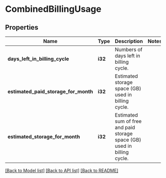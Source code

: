 # CombinedBillingUsage

## Properties

Name | Type | Description | Notes
------------ | ------------- | ------------- | -------------
**days_left_in_billing_cycle** | **i32** | Numbers of days left in billing cycle. | 
**estimated_paid_storage_for_month** | **i32** | Estimated storage space (GB) used in billing cycle. | 
**estimated_storage_for_month** | **i32** | Estimated sum of free and paid storage space (GB) used in billing cycle. | 

[[Back to Model list]](../README.md#documentation-for-models) [[Back to API list]](../README.md#documentation-for-api-endpoints) [[Back to README]](../README.md)


